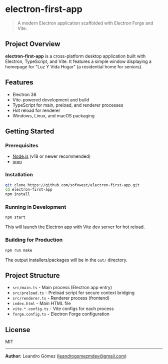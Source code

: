 # electron-first-app

>A modern Electron application scaffolded with Electron Forge and Vite.

## Project Overview

**electron-first-app** is a cross-platform desktop application built with Electron, TypeScript, and Vite. It features a simple window displaying a homepage for "Luz Y Vida Hogar" (a residential home for seniors).

## Features
- Electron 38
- Vite-powered development and build
- TypeScript for main, preload, and renderer processes
- Hot reload for renderer
- Windows, Linux, and macOS packaging

## Getting Started

### Prerequisites
- [Node.js](https://nodejs.org/) (v18 or newer recommended)
- [npm](https://www.npmjs.com/)

### Installation
```sh
git clone https://github.com/sofowest/electron-first-app.git
cd electron-first-app
npm install
```

### Running in Development
```sh
npm start
```
This will launch the Electron app with Vite dev server for hot reload.

### Building for Production
```sh
npm run make
```
The output installers/packages will be in the `out/` directory.

## Project Structure

- `src/main.ts` - Main process (Electron app entry)
- `src/preload.ts` - Preload script for secure context bridging
- `src/renderer.ts` - Renderer process (frontend)
- `index.html` - Main HTML file
- `vite.*.config.ts` - Vite configs for each process
- `forge.config.ts` - Electron Forge configuration

## License

MIT

---
**Author:** Leandro Gómez (<leandrogomezmdev@gmail.com>)
